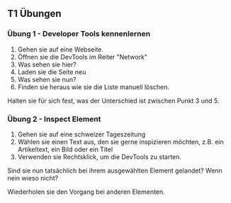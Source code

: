 ## T1 Übungen



### Übung 1 - Developer Tools kennenlernen

1. Gehen sie auf eine Webseite.
2. Öffnen sie die DevTools im Reiter "Network"
3. Was sehen sie hier?
4. Laden sie die Seite neu
5. Was sehen sie nun?
6. Finden sie heraus wie sie die Liste manuell löschen.

Halten sie für sich fest, was der Unterschied ist zwischen Punkt 3 und 5.



### Übung 2 - Inspect Element

1. Gehen sie auf eine schweizer Tageszeitung
2. Wählen sie einen Text aus, den sie gerne inspizieren möchten, z.B. ein Artikeltext, ein Bild oder ein Titel
3. Verwenden sie Rechtsklick, um die DevTools zu starten.

Sind sie nun tatsächlich bei ihrem ausgewählten Element gelandet? Wenn nein wieso nicht?

Wiederholen sie den Vorgang bei anderen Elementen.